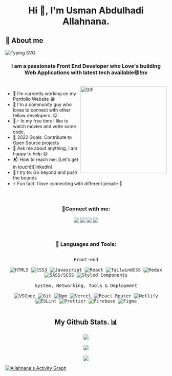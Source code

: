 
<!-- ![Typing SVG](https://readme-typing-svg.herokuapp.com?font=Architects+Daughter&color=ffffff&size=30&lines=Hey!+I'm+Dev_Abdul!+👋;I'm+a+Front+End+Developer+👨🏻‍💻;) -->
 <h1 align="center">Hi 👋, I'm Usman Abdulhadi Allahnana.</h1>  
 
 


## 🧐 About me

![Typing SVG](https://readme-typing-svg.herokuapp.com?font=Architects+Daughter&color=ffffff&size=30&lines=I'm+Dev_Abdul!+👋;I+Love+Coding+👨🏻‍💻;)

<h3 align="center">I am a passionate Front End Developer who Love's building Web Applications with latest tech available😄!nv

</h3>

 <br>

<img align="right" margin-top="10px" height="270px" alt="GIF" src="https://media0.giphy.com/media/qgQUggAC3Pfv687qPC/giphy.gif?cid=ecf05e47oupish10n4z8kttibgqt86n2gfcwqyur7rtnt4g5&rid=giphy.gif&ct=g" /> 

- 🔭 I’m currently working on my Portfolio Website :grin:
- 👯 I'm a community guy who loves to connect with other fellow developers. :wink:
- 👨♂️ In my free time I like to watch movies and write some code.
- 🥅 2022 Goals: Contribute to Open Source projects
- 💬 Ask me about anything, I am happy to help :smile:
- 📬 How to reach me: [Let's get in touch!][linkedin]
- 🧗 I try to: Go beyond and push the bounds
- ⚡ Fun fact: I love connecting with different people :raised_hands:


</br>


<h3 align="center"> 📱Connect with me:</h3>
  <p  align="center">
    <a href="https://www.linkedin.com/in/abdulhadi-usman-25700b188/" target="_blank"><img src="https://img.shields.io/badge/-LinkedIn-222222?style=flat-square&logo=Linkedin&logoColor=white&link=https://www.linkedin.com/in/hgdsandakalum/)](https://www.linkedin.com/in/hgdsandakalum/"></a>
    <a href="https://www.instagram.com/dev_abdul/" target="_blank"><img src="https://img.shields.io/badge/Instagram-222222?&style=flat-square&logo=instagram&logoColor=white&link=https://www.instagram.com/_.sanda._)](https://www.instagram.com/_.sanda._/"></a>
      <a href="https://twitter.com/dev_allahnana" target="_blank"><img src="https://img.shields.io/badge/Twitter-222222?&style=flat-square&logo=twitter&logoColor=white&link=https://www.twitter.com/_.sanda._)](https://www.twitter.com/_.sanda._/"></a>
    <a href="https://stackoverflow.com/users/16611484/usman-abdulhadi"><img src="https://img.shields.io/badge/-Stack%20Overflow-222222?style=flat-square&logo=stack-overflow&logoColor=white&link=https://stackoverflow.com/users/16900340/dananjaya-sandakalum)](https://stackoverflow.com/users/16900340/dananjaya-sandakalum"></a>
  </p>
</br>

<h3 align="center">🚀 Languages and Tools:</h3>
<p style="display: inline-block;" align="center">
  
  <kbd>
    <kbd> Front-end</kbd>
    <br>
    <br>

  <img alt="HTML5" src="https://img.shields.io/badge/-HTML5-E34F26?style=flat-square&logo=html5&logoColor=white" />
  <img alt="CSS3" src="https://img.shields.io/badge/-CSS3-1572B6?style=flat-square&logo=css3&logoColor=white" />
  <img alt="Javascript" src="https://img.shields.io/badge/-JavaScript-F7DF1E?style=flat-square&logo=javascript&logoColor=black" />
  <img alt="React" src="https://img.shields.io/badge/-React-45b8d8?style=flat-square&logo=react&logoColor=white" />
  <img alt="TailwindCSS" src="https://img.shields.io/badge/-Tailwind%20CSS-0AB6D3?style=flat-square&logo=tailwind-css&logoColor=white" />
  <img alt="Redux" src="https://img.shields.io/badge/-Redux-764ABC?style=flat-square&logo=redux&logoColor=white" />
  <img alt="SASS/SCSS" src="https://img.shields.io/badge/-SASS/SCSS-CC6699?style=flat-square&logo=sass&logoColor=white" />
  <img alt="Styled Components" src="https://img.shields.io/badge/-Styled_Components-db7092?style=flat-square&logo=styled-components&logoColor=white" />
  </kbd>
  
  <br>
  <br>
  
   <kbd>
  <kbd>System, Networking, Tools & Deployment</kbd>
    <br>
    <br>
    
   <kbd>
    <img alt="VSCode" src="https://img.shields.io/badge/-Visual_Studio_Code-0078D4?style=flat-square&logo=visual%20studio%20code&logoColor=white" />
    <img alt="Git" src="https://img.shields.io/badge/-Git-F05032?style=flat-square&logo=git&logoColor=white" />
    <img alt="Npm" src="https://img.shields.io/badge/-NPM-CB3837?style=flat-square&logo=npm&logoColor=white" />
    <img alt="Vercel" src="https://img.shields.io/badge/-Vercel-000000?style=flat-square&logo=vercel&logoColor=white" />
    <img alt="React Router" src="https://img.shields.io/badge/-React_Router-CA4245?style=flat-square&logo=react-router&logoColor=white" />
    <img alt="Netlify" src="https://img.shields.io/badge/-Netlify-00C7B7?style=flat-square&logo=netlify&logoColor=white" />
    <img alt="ESLint" src="https://img.shields.io/badge/-ESLint-4B32C3?style=flat-square&logo=eslint&logoColor=white" />
    <img alt="Prettier" src="https://img.shields.io/badge/-Prettier-F7B93E?style=flat-square&logo=prettier&logoColor=white" />
    <img alt="Firebase" src="https://img.shields.io/badge/-Firebase-ffca28?style=flat-square&logo=firebase&logoColor=white" />
    <img alt="Figma" src="https://img.shields.io/badge/-Figma-F24E1E?style=flat-square&logo=figma&logoColor=white" />
     
  </kbd>
 </kbd>
  
   
  </br>
    </p>

<h2 align="center">My Github Stats. 📊</h2>
<p align="center">
<img align="center" src="https://github-readme-stats.vercel.app/api/top-langs/?username=allahnana&layout=compact&theme=github_dark&langs_count=10&exclude_repo=kasweb">
<br>
<br>
<img align="center" src="https://github-readme-stats.vercel.app/api?username=allahnana&count_private=true&show_icons=trueline_height=21&theme=github_dark">	
<br>
<br>
<img align="center" src="https://github-readme-streak-stats.herokuapp.com/?user=allahnana&theme=holi-theme">
</p>



<a href="https://github.com/Allahnana/github-readme-activity-graph"><img alt="Allahnana's Activity Graph" src="https://activity-graph.herokuapp.com/graph?username=Allahnana&bg_color=0D1117&color=5BCDEC&line=5BCDEC&point=FFFFFF&hide_border=true" /></a>

